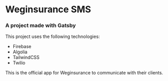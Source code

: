 # Weginsurance SMS

### A project made with Gatsby

This project uses the following technologies:

- Firebase
- Algolia
- TailwindCSS
- Twilio

This is the official app for Weginsurance to communicate with their clients.
